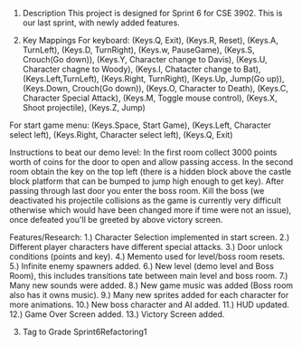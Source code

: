 1. Description
  This project is designed for Sprint 6 for CSE 3902. This is our last sprint, with newly added features.

2. Key Mappings
  For keyboard:
                      (Keys.Q, Exit),
                      (Keys.R, Reset),
                      (Keys.A, TurnLeft),
                      (Keys.D, TurnRight),
                      (Keys.w, PauseGame),
                      (Keys.S, Crouch(Go down)),
                      (Keys.Y, Character change to Davis),
                      (Keys.U, Character chagne to Woody),
                      (Keys.I, Chatacter change to Bat),
                      (Keys.Left,TurnLeft),
                      (Keys.Right, TurnRight),
                      (Keys.Up, Jump(Go up)),
                      (Keys.Down, Crouch(Go down)),
                      (Keys.O, Character to Death),
                      (Keys.C, Character Special Attack),
                      (Keys.M, Toggle mouse control),
                      (Keys.X, Shoot projectile),
                      (Keys.Z, Jump)

  For start game menu:
                    (Keys.Space, Start Game),
                    (Keys.Left, Character select left),
                    (Keys.Right, Character select left),
                    (Keys.Q, Exit)

  Instructions to beat our demo level:
  In the first room collect 3000 points worth of coins for the door to open and allow passing access.
  In the second room obtain the key on the top left (there is a hidden block above the castle block 
  platform that can be bumped to jump high enough to get key). After passing through last door you enter 
  the boss room. Kill the boss (we deactivated his projectile collisions as the game is currently very 
  difficult otherwise which would have been changed more if time were not an issue), once defeated you'll 
  be greeted by above victory screen. 

  Features/Research:
  1.) Character Selection implemented in start screen.
  2.) Different player characters have different special attacks.
  3.) Door unlock conditions (points and key).
  4.) Memento used for level/boss room resets.
  5.) Infinite enemy spawners added.
  6.) New level (demo level and Boss Room), this includes transitions tate between main level and boss room.
  7.) Many new sounds were added.
  8.) New game music was added (Boss room also has it owns music).
  9.) Many new sprites added for each character for more animations.
  10.) New boss character and AI added.
  11.) HUD updated.
  12.) Game Over Screen added.
  13.) Victory Screen added.

3. Tag to Grade
  Sprint6Refactoring1